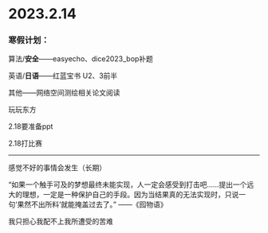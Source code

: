 # 2023.2.14

### 寒假计划：

算法/**安全**——easyecho、dice2023_bop补题

英语/**日语**——红蓝宝书 U2、3前半

其他——网络空间测绘相关论文阅读

玩玩东方

2.18要准备ppt

2.18打比赛

------

感觉不好的事情会发生（长期）

“如果一个触手可及的梦想最终未能实现，人一定会感受到打击吧……提出一个远大的理想，一定是一种保护自己的手段。因为当结果真的无法实现时，只说一句‘果然不出所料’就能掩盖过去了。” ——《囮物语》

我只担心我配不上我所遭受的苦难



